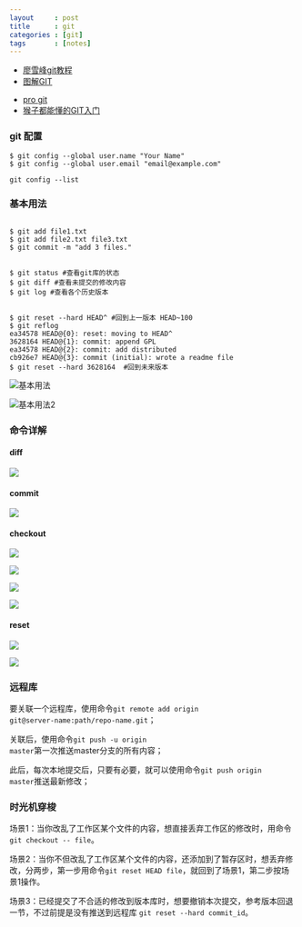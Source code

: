 ```yaml
---
layout     : post
title      : git
categories : [git]
tags       : [notes]
---
```

* [廖雪峰git教程](http://www.liaoxuefeng.com/wiki/0013739516305929606dd18361248578c67b8067c8c017b000)
* [图解GIT](https://marklodato.github.io/visual-git-guide/index-zh-cn.html)
- [pro git](https://git-scm.com/book/zh/v2)
- [猴子都能懂的GIT入门](http://backlogtool.com/git-guide/cn/)

### git 配置

```
$ git config --global user.name "Your Name"
$ git config --global user.email "email@example.com"

git config --list
```

### 基本用法

```

$ git add file1.txt
$ git add file2.txt file3.txt
$ git commit -m "add 3 files."
```

```

$ git status #查看git库的状态
$ git diff #查看未提交的修改内容
$ git log #查看各个历史版本

```

```

$ git reset --hard HEAD^ #回到上一版本 HEAD~100
$ git reflog
ea34578 HEAD@{0}: reset: moving to HEAD^
3628164 HEAD@{1}: commit: append GPL
ea34578 HEAD@{2}: commit: add distributed
cb926e7 HEAD@{3}: commit (initial): wrote a readme file
$ git reset --hard 3628164  #回到未来版本

```

![基本用法](https://marklodato.github.io/visual-git-guide/basic-usage.svg)

![基本用法2](https://marklodato.github.io/visual-git-guide/basic-usage-2.svg)

### 命令详解

#### diff

![](https://marklodato.github.io/visual-git-guide/diff.svg)

#### commit

![](https://marklodato.github.io/visual-git-guide/commit-master.svg)

#### checkout

![](https://marklodato.github.io/visual-git-guide/checkout-files.svg)

![](https://marklodato.github.io/visual-git-guide/checkout-branch.svg)

![](https://marklodato.github.io/visual-git-guide/checkout-detached.svg)

![](https://marklodato.github.io/visual-git-guide/checkout-b-detached.svg)

#### reset

![](https://marklodato.github.io/visual-git-guide/reset-commit.svg)

![](https://marklodato.github.io/visual-git-guide/reset.svg)


### 远程库
要关联一个远程库，使用命令<code>git remote add origin git@server-name:path/repo-name.git</code>；

关联后，使用命令<code>git push -u origin master</code>第一次推送master分支的所有内容；

此后，每次本地提交后，只要有必要，就可以使用命令<code>git push origin master</code>推送最新修改；



### 时光机穿梭

场景1：当你改乱了工作区某个文件的内容，想直接丢弃工作区的修改时，用命令`git checkout -- file`。

场景2：当你不但改乱了工作区某个文件的内容，还添加到了暂存区时，想丢弃修改，分两步，第一步用命令`git reset HEAD file`，就回到了场景1，第二步按场景1操作。

场景3：已经提交了不合适的修改到版本库时，想要撤销本次提交，参考版本回退一节，不过前提是没有推送到远程库 `git reset --hard commit_id`。
